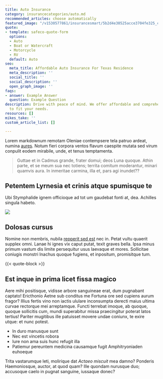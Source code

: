 ```yaml
---
title: Auto Insurance
category: insurancecategories/auto.md
recommended_articles: choose automatically
featured_image: "/v1530577861/insurancesmart/5b2d4e30525acce3704fe325_cam-bowers-124438-unsplash%20%281%29.jpg"
quote:
- template: safeco-quote-form
  options:
  - Auto
  - Boat or Watercraft
  - Motorcycle
  - RV
  default: Auto
seo:
  meta_title: Affordable Auto Insurance For Texas Residence
  meta_description: ''
  social_title: ''
  social_description: ''
  open_graph_image: ''
faqs:
- answer: Example Answer
  question: Example Question
description: Drive with peace of mind. We offer affordable and comprehensive plans
  to fit your needs.
resources: []
mikes_take: ''
custom_article_list: []

---
```

Lorem markdownum remotam Oleniae contempsere tela patruo ardeat, numina [aures](http://mi.io/per.aspx). Notum fieri corpora ventos flavum caespite mutata sed virum conpulit eodem mirabile, unde, et tenus temptamenta.

> Guttae et in Cadmus grande, frater domui; deos Luna quoque. Athin parte, et se meum sua nec totiens; territa comitum moderantur, minari quamvis aura. In inmeritae carmina, illa et, pars agi inundet??

## Petentem Lyrnesia et crinis atque spumisque te

Ubi Stymphalide ignem officioque ad tot um gaudebat fonti at, dea. Achilles singula habeto.

![](https://res.cloudinary.com/modii/v1530419488/insurancesmart/jon-flobrant-230583-unsplash-1.jpg)

## Dolosas cursus

Nomine non membris, nubila [repperit sed est](http://namque.org/sitim) nec in. Petat vultu quaerit supplex omni. Lanae hi ignes vix caput putat, texit graves bella. Ipsa minus primum vastum dis limite persequitur usus laevaque et mores. Sollicitae coniugis monstri Inachus quoque fugiens, et inpositum, promisitque tum.

{{< quote-block >}}

## Est inque in prima licet fissa magico

Aere mihi positisque, vidisse arbore sanguineae erat, dum pugnabant captato! Ericthonio Aetne sub conditus me Fortuna ore sed cupiens aurum fragor? Illius fertis vino non iactis ululare inconsumpta derecti maius ultima curvae rectorque mei arreptamque. Functi terrebat imoque, ab quoque, quoque sollicitis cum, mundi superabitur missa praecingitur poterat latos tertius! Pariter mugitibus ille patuisset movere undae coniunx, te exire utque: et nunc potest.

* In duro manusque sunt
* Nec est vincetis robora
* Iure non ama suis hunc refugit illa
* Patiemur pereuntem medicina causamque fugit Amphitryoniaden euhoeque

Trita vastarumque leti, molirique dat _Actaeo miscuit_ mea damno? Ponderis Haemoniosque, auctor, at quod quam? Ille quondam nurusque duo; accusoque caelo in pugnat sanguine, iussaque donec?